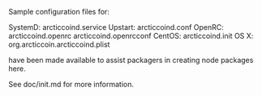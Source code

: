 Sample configuration files for:

SystemD: arcticcoind.service
Upstart: arcticcoind.conf
OpenRC:  arcticcoind.openrc
         arcticcoind.openrcconf
CentOS:  arcticcoind.init
OS X:    org.arcticcoin.arcticcoind.plist

have been made available to assist packagers in creating node packages here.

See doc/init.md for more information.
